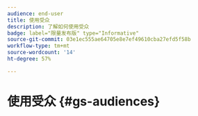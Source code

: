 ```yaml
---
audience: end-user
title: 使用受众
description: 了解如何使用受众
badge: label="限量发布版" type="Informative"
source-git-commit: 03e1ec555ae64705e8e7ef49610cba27efd5f58b
workflow-type: tm+mt
source-wordcount: '14'
ht-degree: 57%

---
```


# 使用受众 {#gs-audiences}

